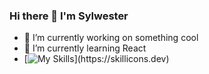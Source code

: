 ### Hi there 👋 I'm Sylwester
- 🔭 I’m currently working on something cool
- 🌱 I’m currently learning React
- [![My Skills](https://skillicons.dev/icons?i=js,html,css,sass,javascript,nodejs,tailwind,react,)](https://skillicons.dev)
<!--
**sylwester97/sylwester97** is a ✨ _special_ ✨ repository because its `README.md` (this file) appears on your GitHub profile.

Here are some ideas to get you started:

- 🔭 I’m currently working on ...
- 🌱 I’m currently learning ...
- 👯 I’m looking to collaborate on ...
- 🤔 I’m looking for help with ...
- 💬 Ask me about ...
- 📫 How to reach me: ...
- 😄 Pronouns: ...
- ⚡ Fun fact: ...
-->
